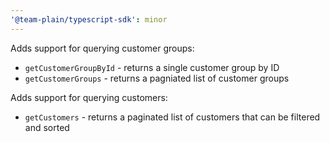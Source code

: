 ```yaml
---
'@team-plain/typescript-sdk': minor
---
```


Adds support for querying customer groups:
- `getCustomerGroupById` - returns a single customer group by ID
- `getCustomerGroups` - returns a pagniated list of customer groups

Adds support for querying customers:
- `getCustomers` - returns a paginated list of customers that can be filtered and sorted